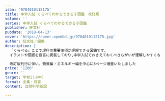 ```yaml
---
isbn: '9784010112175'
title: 中学入試 くらべてわかるできる子図鑑　改訂版
volume: ''
series: 中学入試 くらべてわかるできる子図鑑
publisher: 旺文社
pubdate: '2018-04-13'
cover: 'https://cover.openbd.jp/9784010112175.jpg'
author: 旺文社／編集
description: |-
  「くらべる」ことで理科の重要事項が理解できる図鑑です。
  イラストや図版を豊富に掲載しており,中学入試でおさえておくべきちがいが理解しやすくなっています。

  改訂版刊行に伴い、物質編・エネルギー編を中心に8ページ増量いたしました
price: '1200'
genre: ''
target: 学参I(小中)
format: 全集・双書
content: 自然科学総記

---
```

